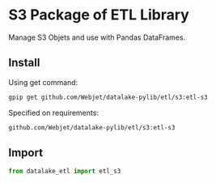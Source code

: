 # S3 Package of ETL Library

Manage S3 Objets and use with Pandas DataFrames.

## Install

Using get command:

```bash
gpip get github.com/Webjet/datalake-pylib/etl/s3:etl-s3
```

Specified on requirements:

```bash
github.com/Webjet/datalake-pylib/etl/s3:etl-s3
```

## Import

```python
from datalake_etl import etl_s3
```